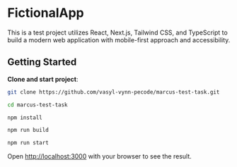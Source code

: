 # FictionalApp

This is a test project utilizes React, Next.js, Tailwind CSS, and TypeScript to build a modern web application with mobile-first approach and accessibility.

## Getting Started

**Clone and start project**:

```bash
git clone https://github.com/vasyl-vynn-pecode/marcus-test-task.git

cd marcus-test-task

npm install

npm run build

npm run start
```

Open [http://localhost:3000](http://localhost:3000) with your browser to see the result.
